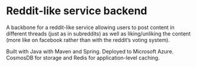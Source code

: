 # Reddit-like service backend

A backbone for a reddit-like service allowing users to post content in different threads (just as in subreddits) as well as liking/unliking the content
(more like on facebook rather than with the reddit’s voting system).

Built with Java with Maven and Spring. Deployed to Microsoft Azure. CosmosDB for storage and Redis for application-level caching.
